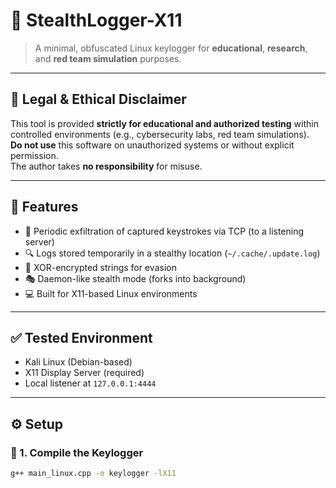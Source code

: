 # 🐉 StealthLogger-X11

> A minimal, obfuscated Linux keylogger for **educational**, **research**, and **red team simulation** purposes.

---

## 🚨 Legal & Ethical Disclaimer

This tool is provided **strictly for educational and authorized testing** within controlled environments (e.g., cybersecurity labs, red team simulations).  
**Do not use** this software on unauthorized systems or without explicit permission.  
The author takes **no responsibility** for misuse.

---

## 🎯 Features

- 📡 Periodic exfiltration of captured keystrokes via TCP (to a listening server)
- 🔍 Logs stored temporarily in a stealthy location (`~/.cache/.update.log`)
- 🧠 XOR-encrypted strings for evasion
- 🎭 Daemon-like stealth mode (forks into background)
- 💻 Built for X11-based Linux environments

---

## ✅ Tested Environment

- Kali Linux (Debian-based)
- X11 Display Server (required)
- Local listener at `127.0.0.1:4444`

---

## ⚙️ Setup

### 🔧 1. Compile the Keylogger
```bash
g++ main_linux.cpp -o keylogger -lX11

